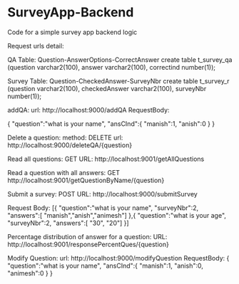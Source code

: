 # SurveyApp-Backend
Code for a simple survey app backend logic

Request urls detail:


QA Table:
Question-AnswerOptions-CorrectAnswer
create table t_survey_qa (question varchar2(100), answer varchar2(100), correctind number(1));

Survey Table:
Question-CheckedAnswer-SurveyNbr
create table t_survey_r (question varchar2(100), checkedAnswer varchar2(100), surveyNbr number(1));



addQA:
url: http://localhost:9000/addQA
RequestBody:

{
	"question":"what is your name",
	"ansCInd":{
	"manish":1,
	"anish":0
	}
}

Delete a question: method: DELETE
url: http://localhost:9000/deleteQA/{question}

Read all questions: GET
URL: http://localhost:9001/getAllQuestions

Read a question with all answers: GET
http://localhost:9001/getQuestionByName/{question}

Submit  a survey: POST
URL: http://localhost:9000/submitSurvey

Request Body:
[{
	"question":"what is your name",
	"surveyNbr":2,
	"answers":[	"manish","anish","animesh"]
},{
	"question":"what is your age",
	"surveyNbr":2,
	"answers":[	"30", "20"]
}]

Percentage distribution of answer for a question:
URL: http://localhost:9001/responsePercentQues/{question}


Modify Question:
url: http://localhost:9000/modifyQuestion
RequestBody:
{
	"question":"what is your name",
	"ansCInd":{
	"manish":1,
	"anish":0,
	"animesh":0
	}
}

